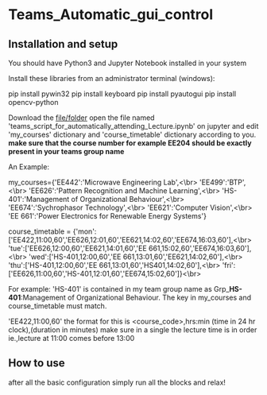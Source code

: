 # Teams_Automatic_gui_control

## Installation and setup
You should have Python3 and Jupyter Notebook installed in your system 

Install these libraries from an administrator terminal (windows):

pip install pywin32
pip install keyboard
pip install pyautogui
pip install opencv-python

Download the [file/folder](https://github.com/yogeshknp/Teams_Automatic_gui_control/archive/main.zip) open the file named 'teams_script_for_automatically_attending_Lecture.ipynb' on jupyter and edit 'my_courses' dictionary and 'course_timetable' dictionary according to you.
**make sure that the course number for example EE204 should be exactly present in your teams group name**

An Example:

my_courses={'EE442':'Microwave Engineering Lab',<\br>
'EE499':'BTP',<\br>
'EE626':'Pattern Recognition and Machine Learning',<\br>
'HS-401':'Management of Organizational Behaviour',<\br>
'EE674':'Sychrophasor Technology',<\br>
'EE621':'Computer Vision',<\br>
'EE 661':'Power Electronics for Renewable Energy Systems'}

course_timetable = {'mon':['EE422,11:00,60','EE626,12:01,60','EE621,14:02,60','EE674,16:03,60'],<\br>
                    'tue':['EE626,12:00,60','EE621,14:01,60','EE 661,15:02,60','EE674,16:03,60'],<\br>
                    'wed':['HS-401,12:00,60','EE 661,13:01,60','EE621,14:02,60'],<\br>
                    'thu':['HS-401,12:00,60','EE 661,13:01,60','HS401,14:02,60'],<\br>
                    'fri':['EE626,11:00,60','HS-401,12:01,60','EE674,15:02,60']}<\br>
                    
For example: 'HS-401' is contained in my team group name as Grp_**HS-401**:Management of Organizational Behaviour.
The key in my_courses and course_timetable must match.

'EE422,11:00,60' the format for this is <course_code>,hrs:min (time in 24 hr clock),(duration in minutes)
 make sure in a single the lecture time is in order ie.,lecture at 11:00 comes before 13:00

## How to use
after all the basic configuration simply run all the blocks and relax!

